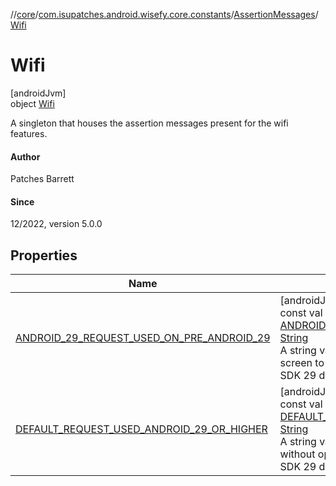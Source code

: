 //[core](../../../../index.md)/[com.isupatches.android.wisefy.core.constants](../../index.md)/[AssertionMessages](../index.md)/[Wifi](index.md)

# Wifi

[androidJvm]\
object [Wifi](index.md)

A singleton that houses the assertion messages present for the wifi features.

#### Author

Patches Barrett

#### Since

12/2022, version 5.0.0

## Properties

| Name | Summary |
|---|---|
| [ANDROID_29_REQUEST_USED_ON_PRE_ANDROID_29](-a-n-d-r-o-i-d_29_-r-e-q-u-e-s-t_-u-s-e-d_-o-n_-p-r-e_-a-n-d-r-o-i-d_29.md) | [androidJvm]<br>const val [ANDROID_29_REQUEST_USED_ON_PRE_ANDROID_29](-a-n-d-r-o-i-d_29_-r-e-q-u-e-s-t_-u-s-e-d_-o-n_-p-r-e_-a-n-d-r-o-i-d_29.md): [String](https://kotlinlang.org/api/latest/jvm/stdlib/kotlin/-string/index.html)<br>A string value for trying to open the wifi settings screen to enable or disable wifi on pre-Android Q / SDK 29 devices. |
| [DEFAULT_REQUEST_USED_ANDROID_29_OR_HIGHER](-d-e-f-a-u-l-t_-r-e-q-u-e-s-t_-u-s-e-d_-a-n-d-r-o-i-d_29_-o-r_-h-i-g-h-e-r.md) | [androidJvm]<br>const val [DEFAULT_REQUEST_USED_ANDROID_29_OR_HIGHER](-d-e-f-a-u-l-t_-r-e-q-u-e-s-t_-u-s-e-d_-a-n-d-r-o-i-d_29_-o-r_-h-i-g-h-e-r.md): [String](https://kotlinlang.org/api/latest/jvm/stdlib/kotlin/-string/index.html)<br>A string value for trying to enable or disable wifi without opening the wifi setting screen on Android Q / SDK 29 devices. |
